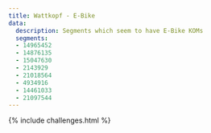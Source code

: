 ```yaml
---
title: Wattkopf - E-Bike
data:
  description: Segments which seem to have E-Bike KOMs
  segments: 
  - 14965452
  - 14876135
  - 15047630
  - 2143929
  - 21018564
  - 4934916
  - 14461033
  - 21097544
---
```


{% include challenges.html %}
